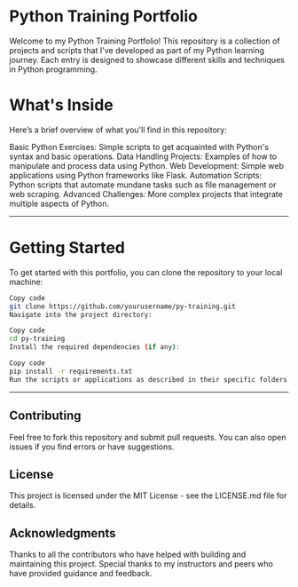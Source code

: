 # Python Training Portfolio
Welcome to my Python Training Portfolio! This repository is a collection of projects and scripts that I've developed as part of my Python learning journey. Each entry is designed to showcase different skills and techniques in Python programming.

# What's Inside
Here’s a brief overview of what you'll find in this repository:

Basic Python Exercises: Simple scripts to get acquainted with Python's syntax and basic operations.
Data Handling Projects: Examples of how to manipulate and process data using Python.
Web Development: Simple web applications using Python frameworks like Flask.
Automation Scripts: Python scripts that automate mundane tasks such as file management or web scraping.
Advanced Challenges: More complex projects that integrate multiple aspects of Python.

---
# Getting Started
To get started with this portfolio, you can clone the repository to your local machine:

```bash
Copy code
git clone https://github.com/yourusername/py-training.git
Navigate into the project directory:
```

```bash
Copy code
cd py-training
Install the required dependencies (if any):
```

```bash
Copy code
pip install -r requirements.txt
Run the scripts or applications as described in their specific folders.
```
---
## Contributing
Feel free to fork this repository and submit pull requests. You can also open issues if you find errors or have suggestions.

## License
This project is licensed under the MIT License - see the LICENSE.md file for details.

## Acknowledgments
Thanks to all the contributors who have helped with building and maintaining this project.
Special thanks to my instructors and peers who have provided guidance and feedback.